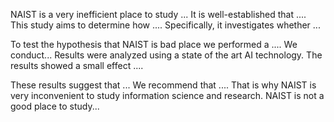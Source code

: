 NAIST is a very inefficient place to study ...
It is well-established that .... This study aims to determine how .... Specifically, it investigates whether ... 


To test the hypothesis that NAIST is bad place we performed a .... 
We conduct...
Results were analyzed using a state of the art AI technology. The results showed a small effect .... 


These results suggest that ... We recommend that .... That is why NAIST is very inconvenient to study information science and research.
NAIST is not a good place to study...

